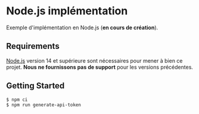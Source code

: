 # Node.js implémentation
Exemple d'implémentation en Node.js (**en cours de création**).

## Requirements
[Node.js](https://nodejs.org/en/) version 14 et supérieure sont nécessaires pour mener à bien ce projet. **Nous ne fournissons pas de support** pour les versions précédentes.

## Getting Started

```bash
$ npm ci
$ npm run generate-api-token
```
